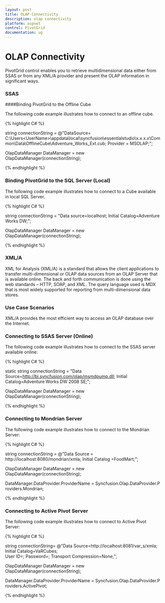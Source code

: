 ```yaml
---
layout: post
title: OLAP-Connectivity
description: olap connectivity 
platform: aspnet
control: PivotGrid
documentation: ug
---
```


# OLAP Connectivity 

PivotGrid control enables you to retrieve multidimensional data either from SSAS or from any XML/A provider and present the OLAP information in significant ways.

### SSAS

####Binding PivotGrid to the Offline Cube

The following code example illustrates how to connect to an offline cube.

{% highlight C# %}

string connectionString = @"DataSource= C:\Users\<UserName>\appdata\local\syncfusion\essentialstudio\x.x.x.x\Common\Data\OfflineCube\Adventure_Works_Ext.cub; Provider = MSOLAP;";

OlapDataManager DataManager = new OlapDataManager(connectionString);

{% endhighlight %}


### Binding PivotGrid to the SQL Server (Local)

The following code example illustrates how to connect to a Cube available in local SQL Server.


{% highlight C# %}

string connectionString = "Data source=localhost; Initial Catalog=Adventure Works DW;";

OlapDataManager DataManager = new OlapDataManager(connectionString);

{% endhighlight %}

### XML/A

XML for Analysis (XML/A) is a standard that allows the client applications to transfer multi-dimensional or OLAP data sources from an OLAP Server that is available online. The back and forth communication is done using the web standards – HTTP, SOAP, and XML. The query language used is MDX that is most widely supported for reporting from multi-dimensional data stores.

### Use Case Scenarios

XML/A provides the most efficient way to access an OLAP database over the Internet.

### Connecting to SSAS Server (Online)

The following code example illustrates how to connect to the SSAS server available online:

{% highlight C# %}

static string connectionString = "Data Source=http://bi.syncfusion.com/olap/msmdpump.dll; Initial Catalog=Adventure Works DW 2008 SE;";   

OlapDataManager DataManager = new OlapDataManager(connectionString);

{% endhighlight %}

### Connecting to Mondrian Server

The following code example illustrates how to connect to the Mondrian Server:


{% highlight C# %}

string connectionString = @"Data Source = http://localhost:8080/mondrian/xmla; Initial Catalog =FoodMart;";

OlapDataManager DataManager = new OlapDataManager(connectionString);

DataManager.DataProvider.ProviderName = Syncfusion.Olap.DataProvider.Providers.Mondrian; 

{% endhighlight %}

### Connecting to Active Pivot Server

The following code example illustrates how to connect to Active Pivot Server:

{% highlight C# %}

string connectionString= @"Data Source=http://localhost:8081/var_s/xmla;  Initial Catalog=VaRCubes; User ID=; Password=; Transport Compression=None;";

OlapDataManager DataManager = new OlapDataManager(connectionString);

DataManager.DataProvider.ProviderName = Syncfusion.Olap.DataProvider.Providers.ActivePivot;

{% endhighlight %}